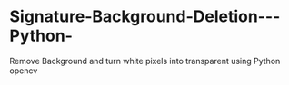 # Signature-Background-Deletion---Python-
Remove Background and turn white pixels into transparent using Python opencv
